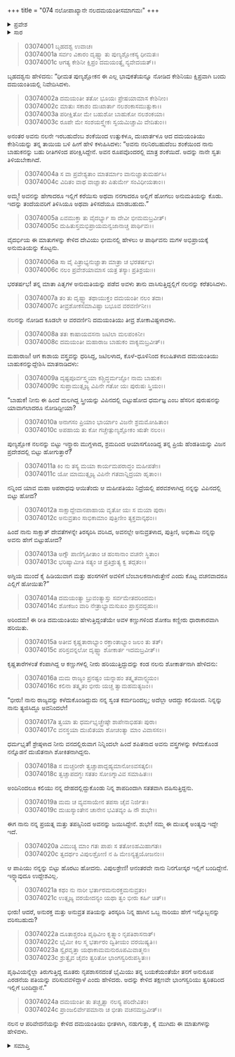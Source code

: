 +++
title = "074 ನಲೋಪಾಖ್ಯಾನೇ ನಲದಮಯಂತೀಸಮಾಗಮಃ"
+++

<details><summary>ಪ್ರವೇಶ</summary>


।।   ಓಂ ಓಂ ನಮೋ ನಾರಾಯಣಾಯ।।   ಶ್ರೀ ವೇದವ್ಯಾಸಾಯ ನಮಃ ।।

ಶ್ರೀ ಕೃಷ್ಣದ್ವೈಪಾಯನ ವೇದವ್ಯಾಸ ವಿರಚಿತ  

**ಶ್ರೀ ಮಹಾಭಾರತ**

**ಆರಣ್ಯಕ ಪರ್ವ**

**ಇಂದ್ರಲೋಕಾಭಿಗಮನ ಪರ್ವ**

**ಅಧ್ಯಾಯ 74**

</details>


<details><summary>ಸಾರ</summary>

ತಾಯಿಯ ಅನುಮತಿಯನ್ನು ಪಡೆದು ದಮಯಂತಿಯು ಬಾಹುಕನನ್ನು ಕರೆಯಿಸಿ ಪ್ರಶ್ನಿಸಿದುದು (1-13). ಕಾಶಾಯ ವಸ್ತ್ರವನ್ನು ಧರಿಸಿದ್ದ, ಜಟಿಲಳಾದ, ಕೊಳೆ-ಧೂಳಿನಿಂದ ಕಲುಷಿತಳಾದ ದಮಯಂತಿಯ ನೋಡಿ ಶೋಕಾರ್ತನಾದ ಬಾಹುಕನು ತಾನು ಯಾರೆಂದು ತನ್ನ ಕಷ್ಟಗಳಿಗೆ ಕಾರಣವೇನೆಂದೂ ಹೇಳಿಕೊಂಡು, ದಮಯಂತೀ ಪುನಃಸ್ವಯಂವರದ ಕುರಿತು ಕೇಳಿದುದು (14-24).

</details>


> 03074001 ಬೃಹದಶ್ವ ಉವಾಚ।  
03074001a ಸರ್ವಂ ವಿಕಾರಂ ದೃಷ್ಟ್ವಾ ತು ಪುಣ್ಯಶ್ಲೋಕಸ್ಯ ಧೀಮತಃ।  
03074001c ಆಗತ್ಯ ಕೇಶಿನೀ ಕ್ಷಿಪ್ರಂ ದಮಯಂತ್ಯೈ ನ್ಯವೇದಯತ್।।

ಬೃಹದಶ್ವನು ಹೇಳಿದನು: “ಧೀಮತ ಪುಣ್ಯಶ್ಲೋಕನ ಈ ಎಲ್ಲ ಭಾವುಕತೆಯನ್ನೂ ನೋಡಿದ ಕೇಶಿನಿಯು ಕ್ಷಿಪ್ರವಾಗಿ ಬಂದು ದಮಯಂತಿಯಲ್ಲಿ ನಿವೇದಿಸಿದಳು.

> 03074002a ದಮಯಂತೀ ತತೋ ಭೂಯಃ ಪ್ರೇಷಯಾಮಾಸ ಕೇಶಿನೀಂ।  
03074002c ಮಾತುಃ ಸಕಾಶಂ ದುಃಖಾರ್ತಾ ನಲಶಂಕಾಸಮುತ್ಸುಕಾ।।  
03074003a ಪರೀಕ್ಷಿತೋ ಮೇ ಬಹುಶೋ ಬಾಹುಕೋ ನಲಶಂಕಯಾ।  
03074003c ರೂಪೇ ಮೇ ಸಂಶಯಸ್ತ್ವೇಕಃ ಸ್ವಯಮಿಚ್ಚಾಮಿ ವೇದಿತುಂ।।

ಅನಂತರ ಅವನು ನಲನೇ ಇರಬಹುದೆಂಬ ಶಂಕೆಯಿಂದ ಉತ್ಸುಕಳೂ, ದುಃಖಾರ್ತಳೂ ಆದ ದಮಯಂತಿಯು ಕೇಶಿನಿಯನ್ನು ತನ್ನ ತಾಯಿಯ ಬಳಿ ಹೀಗೆ ಹೇಳಿ ಕಳುಹಿಸಿದಳು: “ಅವನು ನಲನಿರಬಹುದೆಂಬ ಶಂಕೆಯಿಂದ ನಾನು ಬಾಹುಕನನ್ನು ಬಹು ರೀತಿಗಳಿಂದ ಪರೀಕ್ಷಿಸಿದ್ದೇನೆ. ಅವನ ರೂಪವೊಂದರಲ್ಲಿ ಮಾತ್ರ ಶಂಕೆಯಿದೆ. ಅದನ್ನು ನಾನೇ ಸ್ವತಃ ತಿಳಿಯಬೇಕಾಗಿದೆ.

> 03074004a ಸ ವಾ ಪ್ರವೇಶ್ಯತಾಂ ಮಾತರ್ಮಾಂ ವಾನುಜ್ಞಾತುಮರ್ಹಸಿ।  
03074004c ವಿದಿತಂ ವಾಥ ವಾಜ್ಞಾತಂ ಪಿತುರ್ಮೇ ಸಂವಿಧೀಯತಾಂ।।

ಅಮ್ಮ! ಅವನನ್ನು ಹೇಗಾದರೂ ಇಲ್ಲಿಗೆ ಕರೆಯಿಸು ಅಥವಾ ನನಗಾದರೂ ಅಲ್ಲಿಗೆ ಹೋಗಲು ಅನುಮತಿಯನ್ನು ಕೊಡು. ಇದನ್ನು ತಂದೆಯವರಿಗೆ ತಿಳಿಸಿಯೂ ಅಥವಾ ತಿಳಿಸದೆಯೂ ಮಾಡಬಹುದು.”

> 03074005a ಏವಮುಕ್ತಾ ತು ವೈದರ್ಭ್ಯಾ ಸಾ ದೇವೀ ಭೀಮಮಬ್ರವೀತ್।   
03074005c ದುಹಿತುಸ್ತಮಭಿಪ್ರಾಯಮನ್ವಜಾನಾಚ್ಚ ಪಾರ್ಥಿವಃ।।

ವೈದರ್ಭಿಯ ಈ ಮಾತುಗಳನ್ನು ಕೇಳಿದ ದೇವಿಯು ಭೀಮನಲ್ಲಿ ಹೇಳಲು ಆ ಪಾರ್ಥಿವನು ಮಗಳ ಅಭಿಪ್ರಾಯಕ್ಕೆ ಅನುಮತಿಯನ್ನು ಕೊಟ್ಟನು.

> 03074006a ಸಾ ವೈ ಪಿತ್ರಾಭ್ಯನುಜ್ಞಾತಾ ಮಾತ್ರಾ ಚ ಭರತರ್ಷಭ।  
03074006c ನಲಂ ಪ್ರವೇಶಯಾಮಾಸ ಯತ್ರ ತಸ್ಯಾಃ ಪ್ರತಿಶ್ರಯಃ।।

ಭರತರ್ಷಭ! ತನ್ನ ಮಾತಾ ಪಿತೃಗಳ ಅನುಮತಿಯನ್ನು ಪಡೆದ ಅವಳು ತಾನು ವಾಸಿಸುತ್ತಿದ್ದಲ್ಲಿಗೆ ನಲನನ್ನು ಕರೆತರಿಸಿದಳು.

> 03074007a ತಂ ತು ದೃಷ್ಟ್ವಾ ತಥಾಯುಕ್ತಂ ದಮಯಂತೀ ನಲಂ ತದಾ।  
03074007c ತೀವ್ರಶೋಕಸಮಾವಿಷ್ಟಾ ಬಭೂವ ವರವರ್ಣಿನೀ।।

ನಲನನ್ನು ನೋಡಿದ ಕೂಡಲೇ ಆ ವರವರ್ಣಿನಿ ದಮಯಂತಿಯು ತೀವ್ರ ಶೋಕಾವಿಷ್ಟಳಾದಳು.

> 03074008a ತತಃ ಕಾಷಾಯವಸನಾ ಜಟಿಲಾ ಮಲಪಂಕಿನೀ।  
03074008c ದಮಯಂತೀ ಮಹಾರಾಜ ಬಾಹುಕಂ ವಾಕ್ಯಮಬ್ರವೀತ್।।

ಮಹಾರಾಜ! ಆಗ ಕಾಶಾಯ ವಸ್ತ್ರವನ್ನು ಧರಿಸಿದ್ದ, ಜಟಿಲಳಾದ, ಕೊಳೆ-ಧೂಳಿನಿಂದ ಕಲುಷಿತಳಾದ ದಮಯಂತಿಯು ಬಾಹುಕನನ್ನುದ್ದೇಶಿಸಿ ಮಾತನಾಡಿದಳು:

> 03074009a ದೃಷ್ಟಪೂರ್ವಸ್ತ್ವಯಾ ಕಶ್ಚಿದ್ಧರ್ಮಜ್ಞೋ ನಾಮ ಬಾಹುಕ।  
03074009c ಸುಪ್ತಾಮುತ್ಸೃಜ್ಯ ವಿಪಿನೇ ಗತೋ ಯಃ ಪುರುಷಃ ಸ್ತ್ರಿಯಂ।।

“ಬಾಹುಕ! ನೀನು ಈ ಹಿಂದೆ ಮಲಗಿದ್ದ ಸ್ತ್ರೀಯನ್ನು ವಿಪಿನದಲ್ಲಿ ಬಿಟ್ಟುಹೋದ ಧರ್ಮಜ್ಞ ಎಂಬ ಹೆಸರಿನ ಪುರುಷನನ್ನು ಯಾವಾಗಲಾದರೂ ನೋಡಿದ್ದೀಯಾ?

> 03074010a ಅನಾಗಸಂ ಪ್ರಿಯಾಂ ಭಾರ್ಯಾಂ ವಿಜನೇ ಶ್ರಮಮೋಹಿತಾಂ।  
03074010c ಅಪಹಾಯ ತು ಕೋ ಗಚ್ಚೇತ್ಪುಣ್ಯಶ್ಲೋಕಂ ಋತೇ ನಲಂ।।

ಪುಣ್ಯಶ್ಲೋಕ ನಲನನ್ನು ಬಿಟ್ಟು ಇನ್ನ್ಯಾರು ಮುಗ್ದಳಾದ, ಶ್ರಮದಿಂದ ಆಯಾಸಗೊಂಡಿದ್ದ ತನ್ನ ಪ್ರಿಯೆ ಹೆಂಡತಿಯನ್ನು ವಿಜನ ಪ್ರದೇಶದಲ್ಲಿ ಬಿಟ್ಟು ಹೋಗುತ್ತಾರೆ?

> 03074011a ಕಿಂ ನು ತಸ್ಯ ಮಯಾ ಕಾರ್ಯಮಪರಾದ್ಧಂ ಮಹೀಪತೇಃ।   
03074011c ಯೋ ಮಾಮುತ್ಸೃಜ್ಯ ವಿಪಿನೇ ಗತವಾನ್ನಿದ್ರಯಾ ಹೃತಾಂ।।

ನನ್ನಿಂದ ಯಾವ ಮಹಾ ಅಪರಾಧವು ಆಯಿತೆಂದು ಆ ಮಹೀಪತಿಯು ನಿದ್ರೆಯಲ್ಲಿ ಪರವಶಳಾಗಿದ್ದ ನನ್ನನ್ನು ವಿಪಿನದಲ್ಲಿ ಬಿಟ್ಟು ಹೋದ?

> 03074012a ಸಾಕ್ಷಾದ್ದೇವಾನಪಾಹಾಯ ವೃತೋ ಯಃ ಸ ಮಯಾ ಪುರಾ।  
03074012c ಅನುವ್ರತಾಂ ಸಾಭಿಕಾಮಾಂ ಪುತ್ರಿಣೀಂ ತ್ಯಕ್ತವಾನ್ಕಥಂ।।

ಹಿಂದೆ ನಾನು ಸಾಕ್ಷಾತ್ ದೇವತೆಗಳನ್ನೇ ತಿರಸ್ಕರಿಸಿ ವರಿಸಿದ, ಅವನಲ್ಲೇ ಅನುವ್ರತಳಾದ, ಪುತ್ರಿಣಿ, ಅಭಿಕಾಮಿ ನನ್ನನ್ನು ಅವನು ಹೇಗೆ ಬಿಟ್ಟುಹೋದ?

> 03074013a ಅಗ್ನೌ ಪಾಣಿಗೃಹೀತಾಂ ಚ ಹಂಸಾನಾಂ ವಚನೇ ಸ್ಥಿತಾಂ।  
03074013c ಭರಿಷ್ಯಾಮೀತಿ ಸತ್ಯಂ ಚ ಪ್ರತಿಶ್ರುತ್ಯ ಕ್ವ ತದ್ಗತಂ।।

ಅಗ್ನಿಯ ಮುಂದೆ ಕೈ ಹಿಡಿಯುವಾಗ ಮತ್ತು ಹಂಸಗಳಿಗೆ ಅವಳಿಗೆ ಬೆಂಬಾಲಕನಾಗಿರುತ್ತೇನೆ ಎಂದು ಕೊಟ್ಟ ವಚನವಾದರೂ ಎಲ್ಲಿಗೆ ಹೋಯಿತು?”

> 03074014a ದಮಯಂತ್ಯಾ ಬ್ರುವಂತ್ಯಾಸ್ತು ಸರ್ವಮೇತದರಿಂದಮ।   
03074014c ಶೋಕಜಂ ವಾರಿ ನೇತ್ರಾಭ್ಯಾಮಸುಖಂ ಪ್ರಾಸ್ರವದ್ಬಹು।।

ಅರಿಂದಮ! ಈ ರೀತಿ ದಮಯಂತಿಯು ಹೇಳುತ್ತಿದ್ದಂತೆಯೇ ಅವಳ ಕಣ್ಣುಗಳಿಂದ ಶೋಕಜ ಕಣ್ಣೀರು ಧಾರಾಕಾರವಾಗಿ ಹರಿಯಿತು.

> 03074015a ಅತೀವ ಕೃಷ್ಣತಾರಾಭ್ಯಾಂ ರಕ್ತಾಂತಾಭ್ಯಾಂ ಜಲಂ ತು ತತ್।  
03074015c ಪರಿಸ್ರವನ್ನಲೋ ದೃಷ್ಟ್ವಾ ಶೋಕಾರ್ತ ಇದಮಬ್ರವೀತ್।।

ಕೃಷ್ಣತಾರೆಗಳಂತೆ ಕೆಂಪಾಗಿದ್ದ ಆ ಕಣ್ಣುಗಳಲ್ಲಿ ನೀರು ಹರಿಯುತ್ತಿದ್ದುದನ್ನು ಕಂಡ ನಲನು ಶೋಕಾರ್ತನಾಗಿ ಹೇಳಿದನು:

> 03074016a ಮಮ ರಾಜ್ಯಂ ಪ್ರನಷ್ಟಂ ಯನ್ನಾಹಂ ತತ್ಕೃತವಾನ್ಸ್ವಯಂ।  
03074016c ಕಲಿನಾ ತತ್ಕೃತಂ ಭೀರು ಯಚ್ಚ ತ್ವಾಮಹಮತ್ಯಜಂ।।

“ಭೀರು! ನಾನು ರಾಜ್ಯವನ್ನು ಕಳೆದುಕೊಂಡಿದ್ದುದು ನನ್ನ ಸ್ವಂತ ಕರ್ಮದಿಂದಲ್ಲ; ಅದೆಲ್ಲಾ ಆದದ್ದು ಕಲಿಯಿಂದ. ನಿನ್ನನ್ನು ನಾನು ತ್ಯಜಿಸಿದ್ದೂ ಅವನಿಂದಲೇ!

> 03074017a ತ್ವಯಾ ತು ಧರ್ಮಭೃಚ್ಛ್ರೇಷ್ಠೇ ಶಾಪೇನಾಭಿಹತಃ ಪುರಾ।  
03074017c ವನಸ್ಥಯಾ ದುಃಖಿತಯಾ ಶೋಚಂತ್ಯಾ ಮಾಂ ವಿವಾಸಸಂ।।

ಧರ್ಮಭೃತೆ! ಶ್ರೇಷ್ಠಳಾದ ನೀನು ವನದಲ್ಲಿರುವಾಗ ನಿನ್ನಿಂದಲೇ ಹಿಂದೆ ಶಪಿತನಾದ ಅವನು ವಸ್ತ್ರಗಳನ್ನು ಕಳೆದುಕೊಂಡ ನನ್ನೊಡನೆ ದುಃಖಿತನಾಗಿ ಶೋಕಿತನಾಗಿದ್ದನು.

> 03074018a ಸ ಮಚ್ಚರೀರೇ ತ್ವಚ್ಚಾಪಾದ್ದಹ್ಯಮಾನೋಽವಸತ್ಕಲಿಃ।  
03074018c ತ್ವಚ್ಚಾಪದಗ್ಧಃ ಸತತಂ ಸೋಽಗ್ನಾವಿವ ಸಮಾಹಿತಃ।।

ಅಂದಿನಿಂದಲೂ ಕಲಿಯು ನನ್ನ ದೇಹದಲ್ಲಿದ್ದುಕೊಂಡು ನಿನ್ನ ಶಾಪದಿಂದಾಗಿ ಸತತವಾಗಿ ದಹಿಸುತ್ತಿದ್ದನು.

> 03074019a ಮಮ ಚ ವ್ಯವಸಾಯೇನ ತಪಸಾ ಚೈವ ನಿರ್ಜಿತಃ।   
03074019c ದುಃಖಸ್ಯಾಂತೇನ ಚಾನೇನ ಭವಿತವ್ಯಂ ಹಿ ನೌ ಶುಭೇ।।

ಈಗ ನಾನು ನನ್ನ ಪ್ರಯತ್ನ ಮತ್ತು ತಪಸ್ಸಿನಿಂದ ಅವನನ್ನು ಜಯಿಸಿದ್ದೇನೆ. ಶುಭೇ! ನಮ್ಮ ಈ ದುಃಖಕ್ಕೆ ಅಂತ್ಯವು ಇದ್ದೇ ಇದೆ.

> 03074020a ವಿಮುಚ್ಯ ಮಾಂ ಗತಃ ಪಾಪಃ ಸ ತತೋಽಹಮಿಹಾಗತಃ।  
03074020c ತ್ವದರ್ಥಂ ವಿಪುಲಶ್ರೋಣಿ ನ ಹಿ ಮೇಽನ್ಯತ್ಪ್ರಯೋಜನಂ।।

ಆ ಪಾಪಿಯು ನನ್ನನ್ನು ಬಿಟ್ಟು ಹೊರಟು ಹೋದನು. ವಿಪುಲಶ್ರೇಣಿ! ಆನಂತರವೇ ನಾನು ನಿನಗೋಸ್ಕರ ಇಲ್ಲಿಗೆ ಬಂದಿದ್ದೇನೆ. ಇನ್ನ್ಯಾವುದೂ ಉದ್ದೇಶವಿಲ್ಲ.

> 03074021a ಕಥಂ ನು ನಾರೀ ಭರ್ತಾರಮನುರಕ್ತಮನುವ್ರತಂ।  
03074021c ಉತ್ಸೃಜ್ಯ ವರಯೇದನ್ಯಂ ಯಥಾ ತ್ವಂ ಭೀರು ಕರ್ಹಿ ಚಿತ್।।

ಭೀರು! ಆದರೆ, ಅನುರಕ್ತ ಮತ್ತು ಅನುವ್ರತ ಪತಿಯನ್ನು ತಿರಸ್ಕರಿಸಿ ನಿನ್ನ ಹಾಗಿನ ಒಬ್ಬ ನಾರಿಯು ಹೇಗೆ ಇನ್ನೊಬ್ಬನನ್ನು ವರಿಸಬಹುದು?

> 03074022a ದೂತಾಶ್ಚರಂತಿ ಪೃಥಿವೀಂ ಕೃತ್ಸ್ನಾಂ ನೃಪತಿಶಾಸನಾತ್।  
03074022c ಭೈಮೀ ಕಿಲ ಸ್ಮ ಭರ್ತಾರಂ ದ್ವಿತೀಯಂ ವರಯಿಷ್ಯತಿ।।  
03074023a ಸ್ವೈರವೃತ್ತಾ ಯಥಾಕಾಮಮನುರೂಪಮಿವಾತ್ಮನಃ।  
03074023c ಶ್ರುತ್ವೈವ ಚೈವಂ ತ್ವರಿತೋ ಭಾಂಗಸ್ವರಿರುಪಸ್ಥಿತಃ।।

ಪೃಥಿವಿಯನ್ನೆಲ್ಲಾ ತಿರುಗುತ್ತಿದ್ದ ದೂತರು ನೃಪಶಾಸನದಂತೆ ಭೈಮಿಯು ತನ್ನ ಬಯಕೆಯಂತೆಯೇ ತನಗೆ ಅನುರೂಪ ಎರಡನೆಯ ಪತಿಯನ್ನು ವರಿಸುವವಳಿದ್ದಾಳೆ ಎಂದು ಹೇಳಿದರು. ಅದನ್ನು ಕೇಳಿದ ತಕ್ಷಣವೇ ಭಾಂಗಸ್ವರಿಯು ತ್ವರಿತದಿಂದ ಇಲ್ಲಿಗೆ ಬಂದಿದ್ದಾನೆ.”

> 03074024a ದಮಯಂತೀ ತು ತಚ್ಛೃತ್ವಾ ನಲಸ್ಯ ಪರಿದೇವಿತಂ।  
03074024c ಪ್ರಾಂಜಲಿರ್ವೇಪಮಾನಾ ಚ ಭೀತಾ ವಚನಮಬ್ರವೀತ್।।

ನಲನ ಆ ಪರಿವೇದನೆಯನ್ನು ಕೇಳಿದ ದಮಯಂತಿಯು ಭೀತಳಾಗಿ, ನಡುಗುತ್ತಾ, ಕೈ ಮುಗಿದು ಈ ಮಾತುಗಳನ್ನು ಹೇಳಿದಳು.

<details><summary>ಸಮಾಪ್ತಿ</summary>


ಇತಿ ಶ್ರೀ ಮಹಾಭಾರತೇ ಆರಣ್ಯಕಪರ್ವಣಿ ಇಂದ್ರಲೋಕಾಭಿಗಮನಪರ್ವಣಿ ನಲೋಪಾಖ್ಯಾನೇ ನಲದಮಯಂತೀಸಮಾಗಮೇ ಚತುಃಸಪ್ತತಿತಮೋಽಧ್ಯಾಯಃ।  
ಇದು ಮಹಾಭಾರತದ ಆರಣ್ಯಕಪರ್ವದಲ್ಲಿ ಇಂದ್ರಲೋಕಾಭಿಗಮನಪರ್ವದಲ್ಲಿ ನಲೋಪಾಖ್ಯಾನದಲ್ಲಿ ನಲದಮಯಂತೀ ಸಮಾಗಮ ಎನ್ನುವ ಎಪ್ಪತ್ತ್ನಾಲ್ಕನೆಯ ಅಧ್ಯಾಯವು.


</details>
